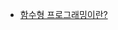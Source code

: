 - [함수형 프로그래밍이란?](https://github.com/knotted-developers/Computer-science/blob/7040b377cf3c4ea5acc729568cc8d187a34b4fc1/Development%20common%20sense/%ED%95%A8%EC%88%98%ED%98%95%20%ED%94%84%EB%A1%9C%EA%B7%B8%EB%9E%98%EB%B0%8D%EC%9D%B4%EB%9E%80%3F.md)
